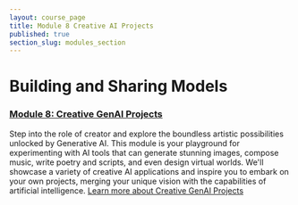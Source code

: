 ```yaml
---
layout: course_page
title: Module 8 Creative AI Projects
published: true
section_slug: modules_section
---
```


# Building and Sharing Models


### [Module 8: Creative GenAI Projects](./module8-creative-projects/)
Step into the role of creator and explore the boundless artistic possibilities unlocked by Generative AI. This module is your playground for experimenting with AI tools that can generate stunning images, compose music, write poetry and scripts, and even design virtual worlds. We'll showcase a variety of creative AI applications and inspire you to embark on your own projects, merging your unique vision with the capabilities of artificial intelligence.
[Learn more about Creative GenAI Projects](./module8-creative-projects/)


